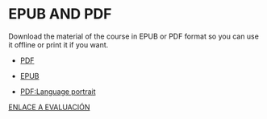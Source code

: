 # EPUB AND PDF

Download the material of the course in EPUB or PDF format so you can use it offline or print it if you want. 

- [PDF](05-M.MATERIAL/Language_of_the_birds.pdf)

- [EPUB](05-M.MATERIAL/Language_of_the_birds_epub)

- [PDF:Language portrait](/05-M.MATERIAL/language_portrait.pdf)

[ENLACE A EVALUACIÓN](https://docs.google.com/spreadsheets/d/1L9nYh7QuBz0Ke2ATWAcOk4FaF4SOZjfF5M8_nNLLgkw/edit?usp=drive_link)